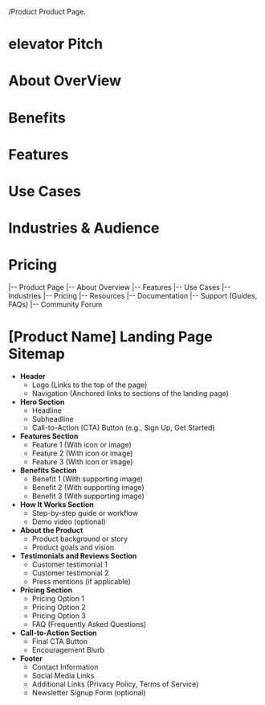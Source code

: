 /Product
Product Page.
# elevator Pitch
# About OverView
# Benefits
# Features
# Use Cases
# Industries & Audience
# Pricing

|-- Product Page
     |-- About Overview
     |-- Features
     |-- Use Cases
     |-- Industries
     |-- Pricing
     |-- Resources
     |-- Documentation
     |-- Support (Guides, FAQs)
     |-- Community Forum


# [Product Name] Landing Page Sitemap

- **Header**
  - Logo (Links to the top of the page)
  - Navigation (Anchored links to sections of the landing page)
- **Hero Section**
  - Headline
  - Subheadline
  - Call-to-Action (CTA) Button (e.g., Sign Up, Get Started)
- **Features Section**
  - Feature 1 (With icon or image)
  - Feature 2 (With icon or image)
  - Feature 3 (With icon or image)
- **Benefits Section**
  - Benefit 1 (With supporting image)
  - Benefit 2 (With supporting image)
  - Benefit 3 (With supporting image)
- **How It Works Section**
  - Step-by-step guide or workflow
  - Demo video (optional)
- **About the Product**
  - Product background or story
  - Product goals and vision
- **Testimonials and Reviews Section**
  - Customer testimonial 1
  - Customer testimonial 2
  - Press mentions (if applicable)
- **Pricing Section**
  - Pricing Option 1
  - Pricing Option 2
  - Pricing Option 3
  - FAQ (Frequently Asked Questions)
- **Call-to-Action Section**
  - Final CTA Button
  - Encouragement Blurb
- **Footer**
  - Contact Information
  - Social Media Links
  - Additional Links (Privacy Policy, Terms of Service)
  - Newsletter Signup Form (optional)
